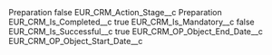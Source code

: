 <?xml version="1.0" encoding="UTF-8"?>
<CustomMetadata xmlns="http://soap.sforce.com/2006/04/metadata" xmlns:xsi="http://www.w3.org/2001/XMLSchema-instance" xmlns:xsd="http://www.w3.org/2001/XMLSchema">
    <label>Preparation</label>
    <protected>false</protected>
    <values>
        <field>EUR_CRM_Action_Stage__c</field>
        <value xsi:type="xsd:string">Preparation</value>
    </values>
    <values>
        <field>EUR_CRM_Is_Completed__c</field>
        <value xsi:type="xsd:boolean">true</value>
    </values>
    <values>
        <field>EUR_CRM_Is_Mandatory__c</field>
        <value xsi:type="xsd:boolean">false</value>
    </values>
    <values>
        <field>EUR_CRM_Is_Successful__c</field>
        <value xsi:type="xsd:boolean">true</value>
    </values>
    <values>
        <field>EUR_CRM_OP_Object_End_Date__c</field>
        <value xsi:nil="true"/>
    </values>
    <values>
        <field>EUR_CRM_OP_Object_Start_Date__c</field>
        <value xsi:nil="true"/>
    </values>
</CustomMetadata>
